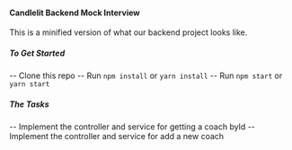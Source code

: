 #### Candlelit Backend Mock Interview

This is a minified version of what our backend project looks like.

##### To Get Started

-- Clone this repo
-- Run `npm install` or `yarn install`
-- Run `npm start` or `yarn start`

##### The Tasks

-- Implement the controller and service for getting a coach byId
-- Implement the controller and service for add a new coach
